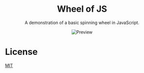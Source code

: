 <div align="center">

# Wheel of JS

A demonstration of a basic spinning wheel in JavaScript.

![Preview](https://i.imgur.com/BVG71Ao.gif)

</div>

# License

[MIT](https://choosealicense.com/licenses/mit/)
